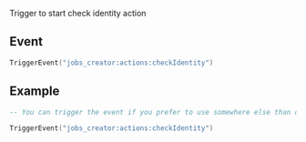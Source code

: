 Trigger to start check identity action

## Event
``` lua
TriggerEvent("jobs_creator:actions:checkIdentity")
```

## Example
``` lua
-- You can trigger the event if you prefer to use somewhere else than default F6 actions menu

TriggerEvent("jobs_creator:actions:checkIdentity")
```